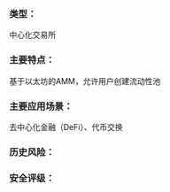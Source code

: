 ### 类型：

中心化交易所

### 主要特点：

基于以太坊的AMM，允许用户创建流动性池

### 主要应用场景：

去中心化金融（DeFi）、代币交换



### 历史风险：



### 安全评级：